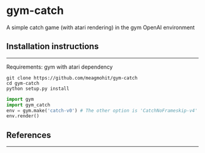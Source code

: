 # gym-catch
A simple catch game (with atari rendering) in the gym OpenAI environment

## Installation instructions
----------------------------

Requirements: gym with atari dependency

```shell
git clone https://github.com/meagmohit/gym-catch
cd gym-catch
python setup.py install
```

```python
import gym
import gym_catch
env = gym.make('catch-v0') # The other option is 'CatchNoFrameskip-v4'
env.render()
```

## References
-------------
